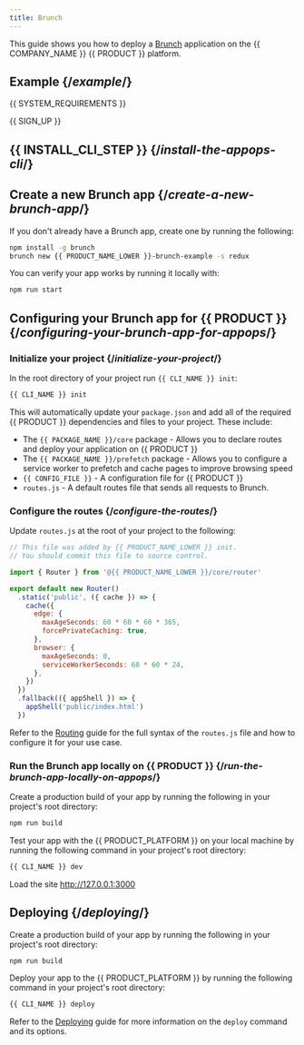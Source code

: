 ```yaml
---
title: Brunch
---
```


This guide shows you how to deploy a [Brunch](https://brunch.io/) application on the {{ COMPANY_NAME }} {{ PRODUCT }} platform.

## Example {/*example*/}

<ExampleButtons
  title="Brunch"
  siteUrl="https://layer0-docs-layer0-brunch-example-default.layer0-limelight.link"
  repoUrl="https://github.com/layer0-docs/layer0-brunch-example" 
  deployFromRepo />

{{ SYSTEM_REQUIREMENTS }}

{{ SIGN_UP }}

## {{ INSTALL_CLI_STEP }} {/*install-the-appops-cli*/}

## Create a new Brunch app {/*create-a-new-brunch-app*/}

If you don't already have a Brunch app, create one by running the following:

```bash
npm install -g brunch
brunch new {{ PRODUCT_NAME_LOWER }}-brunch-example -s redux
```

You can verify your app works by running it locally with:

```bash
npm run start
```

## Configuring your Brunch app for {{ PRODUCT }} {/*configuring-your-brunch-app-for-appops*/}

### Initialize your project {/*initialize-your-project*/}

In the root directory of your project run `{{ CLI_NAME }} init`:

```bash
{{ CLI_NAME }} init
```

This will automatically update your `package.json` and add all of the required {{ PRODUCT }} dependencies and files to your project. These include:

- The `{{ PACKAGE_NAME }}/core` package - Allows you to declare routes and deploy your application on {{ PRODUCT }}
- The `{{ PACKAGE_NAME }}/prefetch` package - Allows you to configure a service worker to prefetch and cache pages to improve browsing speed
- `{{ CONFIG_FILE }}` - A configuration file for {{ PRODUCT }}
- `routes.js` - A default routes file that sends all requests to Brunch.

### Configure the routes {/*configure-the-routes*/}

Update `routes.js` at the root of your project to the following:

```js
// This file was added by {{ PRODUCT_NAME_LOWER }} init.
// You should commit this file to source control.

import { Router } from '@{{ PRODUCT_NAME_LOWER }}/core/router'

export default new Router()
  .static('public', ({ cache }) => {
    cache({
      edge: {
        maxAgeSeconds: 60 * 60 * 60 * 365,
        forcePrivateCaching: true,
      },
      browser: {
        maxAgeSeconds: 0,
        serviceWorkerSeconds: 60 * 60 * 24,
      },
    })
  })
  .fallback(({ appShell }) => {
    appShell('public/index.html')
  })
```

Refer to the [Routing](routing) guide for the full syntax of the `routes.js` file and how to configure it for your use case.

### Run the Brunch app locally on {{ PRODUCT }} {/*run-the-brunch-app-locally-on-appops*/}

Create a production build of your app by running the following in your project's root directory:

```bash
npm run build
```

Test your app with the {{ PRODUCT_PLATFORM }} on your local machine by running the following command in your project's root directory:

```bash
{{ CLI_NAME }} dev
```

Load the site http://127.0.0.1:3000

## Deploying {/*deploying*/}

Create a production build of your app by running the following in your project's root directory:

```bash
npm run build
```

Deploy your app to the {{ PRODUCT_PLATFORM }} by running the following command in your project's root directory:

```bash
{{ CLI_NAME }} deploy
```

Refer to the [Deploying](deploying) guide for more information on the `deploy` command and its options.
